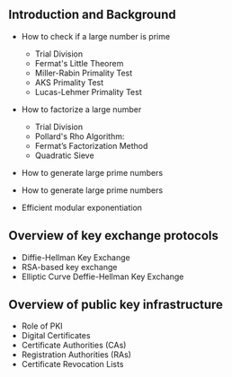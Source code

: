 

## Introduction and Background


- How to check if a large number is prime
    - Trial Division
    - Fermat's Little Theorem
    - Miller-Rabin Primality Test
    - AKS Primality Test
    - Lucas-Lehmer Primality Test

- How to factorize a large number
    - Trial Division
    - Pollard's Rho Algorithm:
    - Fermat’s Factorization Method
    - Quadratic Sieve


- How to generate large prime numbers

- How to generate large prime numbers




- Efficient modular exponentiation


## Overview of key exchange protocols

- Diffie-Hellman Key Exchange
- RSA-based key exchange
- Elliptic Curve Deffie-Hellman Key Exchange



## Overview of public key infrastructure

- Role of PKI
- Digital Certificates 
- Certificate Authorities (CAs)
- Registration Authorities (RAs)
- Certificate Revocation Lists




